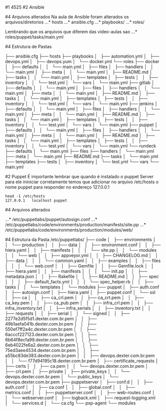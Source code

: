 #1 4525
#2 Ansible

#4 Arquivos alterados
Na aula de Ansible foram alterados os arquivos/diretorios
...* hosts
...* ansible.cfg
...* playbooks/
...* roles/

Lembrando que os arquivos que diferem das video-aulas sao
...* roles/puppet/tasks/main.yml


#4 Estrutura de Pastas 

├── ansible.cfg
├── hosts
├── playbooks
│   ├── automation.yml
│   ├── devops.yml
│   ├── devops.yum
│   └── docker.yml
└── roles
    ├── docker
    │   ├── defaults
    │   │   └── main.yml
    │   ├── files
    │   ├── handlers
    │   │   └── main.yml
    │   ├── meta
    │   │   └── main.yml
    │   ├── README.md
    │   ├── tasks
    │   │   └── main.yml
    │   ├── templates
    │   ├── tests
    │   │   ├── inventory
    │   │   └── test.yml
    │   └── vars
    │       └── main.yml
    ├── gitlab
    │   ├── defaults
    │   │   └── main.yml
    │   ├── files
    │   ├── handlers
    │   │   └── main.yml
    │   ├── meta
    │   │   └── main.yml
    │   ├── README.md
    │   ├── tasks
    │   │   └── main.yml
    │   ├── templates
    │   ├── tests
    │   │   ├── inventory
    │   │   └── test.yml
    │   └── vars
    │       └── main.yml
    ├── jenkins
    │   ├── defaults
    │   │   └── main.yml
    │   ├── files
    │   ├── handlers
    │   │   └── main.yml
    │   ├── meta
    │   │   └── main.yml
    │   ├── README.md
    │   ├── tasks
    │   │   └── main.yml
    │   ├── templates
    │   ├── tests
    │   │   ├── inventory
    │   │   └── test.yml
    │   └── vars
    │       └── main.yml
    ├── puppet
    │   ├── defaults
    │   │   └── main.yml
    │   ├── files
    │   ├── handlers
    │   │   └── main.yml
    │   ├── meta
    │   │   └── main.yml
    │   ├── README.md
    │   ├── tasks
    │   │   └── main.yml
    │   ├── templates
    │   ├── tests
    │   │   ├── inventory
    │   │   └── test.yml
    │   └── vars
    │       └── main.yml
    └── rundeck
        ├── defaults
        │   └── main.yml
        ├── files
        ├── handlers
        │   └── main.yml
        ├── meta
        │   └── main.yml
        ├── README.md
        ├── tasks
        │   └── main.yml
        ├── templates
        ├── tests
        │   ├── inventory
        │   └── test.yml
        └── vars
            └── main.yml




#2 Puppet
É importante lembrar que quando é instalado o puppet Server para ele ininiciar corretamente temos que adicionar no arquivo /etc/hosts o nome puppet para responder no endereço 127.0.0.1

```
head -1 /etc/hosts
127.0.0.1	localhost puppet

```

#4 Arquivos alterados

...* /etc/puppetlabs/puppet/autosign.conf
...* /etc/puppetlabs/code/environments/production/manifests/site.pp
...* /etc/puppetlabs/code/environments/production/modules/web/


#4 Estrutura da Pasta
/etc/puppetlabs/
├── code
│   ├── environments
│   │   └── production
│   │       ├── data
│   │       ├── environment.conf
│   │       ├── hiera.yaml
│   │       ├── manifests
│   │       │   └── site.pp
│   │       └── modules
│   │           └── web
│   │               ├── appveyor.yml
│   │               ├── CHANGELOG.md
│   │               ├── data
│   │               │   └── common.yaml
│   │               ├── examples
│   │               ├── files
│   │               │   └── web.conf
│   │               ├── Gemfile
│   │               ├── Gemfile.lock
│   │               ├── hiera.yaml
│   │               ├── manifests
│   │               │   └── init.pp
│   │               ├── metadata.json
│   │               ├── Rakefile
│   │               ├── README.md
│   │               ├── spec
│   │               │   ├── default_facts.yml
│   │               │   └── spec_helper.rb
│   │               ├── tasks
│   │               └── templates
│   └── modules
├── puppet
│   ├── auth.conf
│   ├── autosign.conf
│   ├── hiera.yaml
│   ├── puppet.conf
│   └── ssl
│       ├── ca
│       │   ├── ca_crl.pem
│       │   ├── ca_crt.pem
│       │   ├── ca_key.pem
│       │   ├── ca_pub.pem
│       │   ├── infra_crl.pem
│       │   ├── infra_inventory.txt
│       │   ├── infra_serials
│       │   ├── inventory.txt
│       │   ├── requests
│       │   ├── serial
│       │   └── signed
│       │       ├── 2277e2d5f5d1.dexter.com.br.pem
│       │       ├── 49b1aefa041b.dexter.com.br.pem
│       │       ├── 550ef7ff2a4c.dexter.com.br.pem
│       │       ├── 6acccf227123.dexter.com.br.pem
│       │       ├── 6b64f8ecfa99.dexter.com.br.pem
│       │       ├── 6eb4022fe6a2.dexter.com.br.pem
│       │       ├── 75ed3aee4534.dexter.com.br.pem
│       │       ├── a55bc83de383.dexter.com.br.pem
│       │       ├── devops.dexter.com.br.pem
│       │       └── f77d94195c18.dexter.com.br.pem
│       ├── certificate_requests
│       ├── certs
│       │   ├── ca.pem
│       │   └── devops.dexter.com.br.pem
│       ├── crl.pem
│       ├── private
│       ├── private_keys
│       │   └── devops.dexter.com.br.pem
│       └── public_keys
│           └── devops.dexter.com.br.pem
├── puppetserver
│   ├── conf.d
│   │   ├── auth.conf
│   │   ├── ca.conf
│   │   ├── global.conf
│   │   ├── metrics.conf
│   │   ├── puppetserver.conf
│   │   ├── web-routes.conf
│   │   └── webserver.conf
│   ├── logback.xml
│   ├── request-logging.xml
│   └── services.d
│       └── ca.cfg
└── pxp-agent
    └── modules
